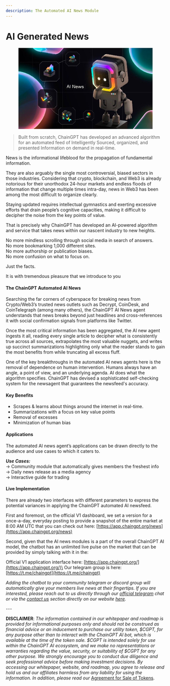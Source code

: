 ```yaml
---
description: The Automated AI News Module
---
```


# AI Generated News



<figure><img src="../../.gitbook/assets/AI news.jpg" alt=""><figcaption></figcaption></figure>

> Built from scratch, ChainGPT has developed an advanced algorithm for an automated feed of Intelligently Sourced, organized, and presented Information on demand in real-time.

News is the informational lifeblood for the propagation of fundamental information.&#x20;

They are also arguably the single most controversial, biased sectors in those industries. Considering that crypto, blockchain, and Web3 is already notorious for their unorthodox 24-hour markets and endless floods of information that change multiple times intra-day, news in Web3 has been among the most difficult to organize clearly.&#x20;

Staying updated requires intellectual gymnastics and exerting excessive efforts that drain people’s cognitive capacities, making it difficult to decipher the noise from the key points of value.

That is precisely why ChainGPT has developed an AI-powered algorithm and service that takes news within our nascent industry to new heights.

No more mindless scrolling through social media in search of answers.\
No more bookmarking 1,000 different sites.\
No more authorship or publication biases.\
No more confusion on what to focus on.

Just the facts.

It is with tremendous pleasure that we introduce to you

#### The ChainGPT Automated AI News

Searching the far corners of cyberspace for breaking news from Crypto/Web3’s trusted news outlets such as Decrypt, CoinDesk, and CoinTelegraph (among many others), the ChainGPT AI News agent understands that news breaks beyond just headlines and cross-references it with social confirmation signals from platforms like Twitter.

Once the most critical information has been aggregated, the AI new agent ingests it all, reading every single article to decipher what is consistently true across all sources, extrapolates the most valuable nuggets, and writes up succinct summarizations highlighting only what the reader stands to gain the most benefits from while truncating all excess fluff.

One of the key breakthroughs in the automated AI news agents here is the removal of dependence on human intervention. Humans always have an angle, a point of view, and an underlying agenda. AI does what the algorithm specifies. ChainGPT has devised a sophisticated self-checking system for the newsagent that guarantees the newsfeed's accuracy.

#### Key Benefits

* Scrapes & learns about things around the internet in real-time.
* Summarizations with a focus on key value points
* Removal of excesses
* Minimization of human bias

#### Applications

The automated AI news agent’s applications can be drawn directly to the audience and use cases to which it caters to.

_**Use Cases:**_\
→ Community module that automatically gives members the freshest info\
→ Daily news release as a media agency\
→ Interactive guide for trading

#### Live Implementation

There are already two interfaces with different parameters to express the potential variances in applying the ChainGPT automated AI newsfeed.

First and foremost, on the official V1 dashboard, we set a version for a once-a-day, everyday posting to provide a snapshot of the entire market at 8:00 AM UTC that you can check out here: [https://app.chaingpt.org/news](https://app.chaingpt.org/news)

Second, given that the AI news modules is a part of the overall ChainGPT AI model, the chatbot has an unlimited live pulse on the market that can be provided by simply talking with it in the:

Official V1 application interface here: [https://app.chaingpt.org/](https://app.chaingpt.org/)\
Our telegram group is here: [https://t.me/chaingpt](https://t.me/chaingpt)

_Adding the chatbot to your community telegram or discord group will automatically give your members live news at their fingertips. If you are interested, please reach out to us directly through our_ [_official telegram_](https://t.me/chaingpt) _chat or via the_ [_contact us_](https://www.chaingpt.org/contact-us) _section directly on our website_ [_here_](https://www.chaingpt.org/contact-us)_._

\---

**DISCLAIMER**: _The information contained in our whitepaper and roadmap is provided for informational purposes only and should not be construed as financial advice or an inducement to purchase our utility token, $CGPT, for any purpose other than to interact with the ChainGPT AI bot, which is available at the time of the token sale. $CGPT is intended solely for use within the ChainGPT AI ecosystem, and we make no representations or warranties regarding the value, security, or suitability of $CGPT for any other purpose. We strongly encourage you to conduct due diligence and seek professional advice before making investment decisions. By accessing our whitepaper, website, and roadmap, you agree to release and hold us and our affiliates harmless from any liability for using the information.  In addition, please read our_ [Agreement for Sale of Tokens](https://www.chaingpt.org/licences).
